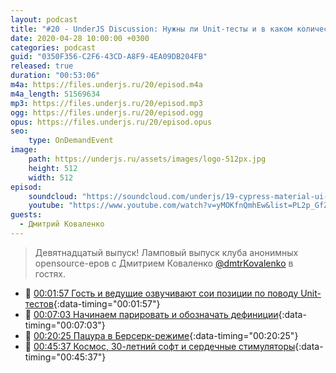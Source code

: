 ```yaml
---
layout: podcast
title: "#20 - UnderJS Discussion: Нужны ли Unit-тесты и в каком количестве?"
date: 2020-04-28 10:00:00 +0300
categories: podcast
guid: "0350F356-C2F6-43CD-A8F9-4EA09DB204FB"
released: true
duration: "00:53:06"
m4a: https://files.underjs.ru/20/episod.m4a
m4a_length: 51569634
mp3: https://files.underjs.ru/20/episod.mp3
ogg: https://files.underjs.ru/20/episod.ogg
opus: https://files.underjs.ru/20/episod.opus
seo:
    type: OnDemandEvent
image:
    path: https://underjs.ru/assets/images/logo-512px.jpg
    height: 512
    width: 512
episod:
    soundcloud: "https://soundcloud.com/underjs/19-cypress-material-ui-i-prosto-pro-opensource"
    youtube: "https://www.youtube.com/watch?v=yMOKfnQmhEw&list=PL2p_GfZz-_1OWXrKUZRBc8LzMz5FJNXW7"
guests:
  - Дмитрий Коваленко
---
```


> Девятнадцатый выпуск! Ламповый выпуск клуба анонимных opensource-еров с Дмитрием Коваленко [@dmtrKovalenko](https://twitter.com/dmtrKovalenko) в гостях.

- 🤔 [00:01:57 Гость и ведущие озвучивают сои позиции по поводу Unit-тестов](#){:data-timing="00:01:57"}
- 🤔 [00:07:03 Начинаем парировать и обозначать дефиниции](#){:data-timing="00:07:03"}
- 🤔 [00:20:25 Пацура в Берсерк-режиме](#){:data-timing="00:20:25"}
- 🤔 [00:45:37 Космос, 30-летний софт и сердечные стимуляторы](#){:data-timing="00:45:37"}
